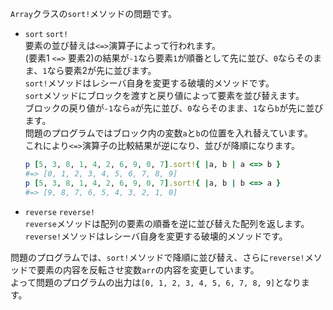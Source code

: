 `Array`クラスの`sort!`メソッドの問題です。  

- `sort` `sort!`  
要素の並び替えは`<=>`演算子によって行われます。  
(要素1 `<=>` 要素2)の結果が`-1`なら要素`1`が順番として先に並び、`0`ならそのまま、`1`なら要素2が先に並びます。  
`sort!`メソッドはレシーバ自身を変更する破壊的メソッドです。  
`sort`メソッドにブロックを渡すと戻り値によって要素を並び替えます。  
ブロックの戻り値が`-1`なら`a`が先に並び、`0`ならそのまま、`1`なら`b`が先に並びます。  
問題のプログラムではブロック内の変数`a`と`b`の位置を入れ替えています。  
これにより`<=>`演算子の比較結果が逆になり、並びが降順になります。  
  ```ruby
  p [5, 3, 8, 1, 4, 2, 6, 9, 0, 7].sort!{ |a, b | a <=> b }
  #=> [0, 1, 2, 3, 4, 5, 6, 7, 8, 9]
  p [5, 3, 8, 1, 4, 2, 6, 9, 0, 7].sort!{ |a, b | b <=> a }
  #=> [9, 8, 7, 6, 5, 4, 3, 2, 1, 0]
  ```
- `reverse` `reverse!`  
`reverse`メソッドは配列の要素の順番を逆に並び替えた配列を返します。  
`reverse!`メソッドはレシーバ自身を変更する破壊的メソッドです。  

問題のプログラムでは、`sort!`メソッドで降順に並び替え、さらに`reverse!`メソッドで要素の内容を反転させ変数`arr`の内容を変更しています。    
よって問題のプログラムの出力は`[0, 1, 2, 3, 4, 5, 6, 7, 8, 9]`となります。
